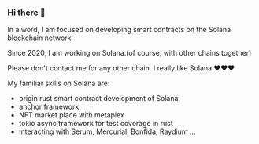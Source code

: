 ### Hi there 👋
In a word,
I am focused on developing smart contracts on the Solana blockchain network.

Since 2020, I am working on Solana.(of course, with other chains together)

Please don't contact me for any other chain. I really like Solana ❤❤❤

My familiar skills on Solana are:
- origin rust smart contract development of Solana
- anchor framework
- NFT market place with metaplex
- tokio async framework for test coverage in rust
- interacting with Serum, Mercurial, Bonfida, Raydium ...

